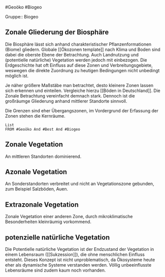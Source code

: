 #Geoöko #Biogeo 

Gruppe:: Biogeo

## Zonale Gliederung der Biosphäre

Die Biosphäre lässt sich anhand charakteristischer Pflanzenformationen (Biome) gliedern. Globale [[Ökozonen template]] nach Klima und Boden sind dabei die oberste Ebene der Betrachtung. Auch Landnutzung und (potentielle natürliche) Vegetation werden jedoch mit einbezogen. Die Erdgeschichte hat oft Einfluss auf diese Zonen und Verbreitungsgebiete, weswegen die direkte Zuordnung zu heutigen Bedingungen nicht unbedingt möglich ist.

Je näher größere Maßstäbe man betrachtet, desto kleinere Zonen lassen sich erkennen und einteilen. Vergleiche hierzu [[Böden in Deutschland]]. Die Zonale Betrachtung vereinfacht demnach stark. Dennoch ist die großräumge Gliederung anhand mittlerer Standorte sinnvoll.

Die Grenzen sind eher Übergangszonen, im Vordergrund der Erfassung der Zonen stehen die Kernräume.

```dataview
List
FROM #Geoöko And #Best And #Biogeo 
```

## Zonale Vegetation

An mittleren Standorten dominierend.

## Azonale Vegetation

An Sonderstandorten verbreitet und nicht an Vegetationszone gebunden, zum Beispiel Salzböden, Auen.

## Extrazonale Vegetation

Zonale Vegetation einer anderen Zone, durch mikroklimatische Besonderheiten kleinräumig vorkommend.

## potenzielle natürliche Vegetation

Die Potentielle natürliche Vegetation ist der Endzustand der Vegetation in einem Lebensraum ([[Sukzession]]), die ohne menschlichen Einfluss entsteht. Dieses Konzept ist nicht unproblematisch, da Ökosysteme heute eher als dynamische Systeme verstanden werden. Völlig unbeeinflusste Lebensräume sind zudem kaum noch vorhanden.